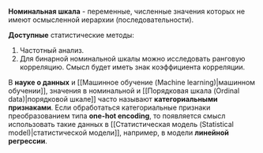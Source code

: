 **Номинальная шкала** - переменные, численные значения которых не имеют осмысленной иерархии (последовательности).

**Доступные** статистические методы:

1. Частотный анализ.
2. Для бинарной номинальной шкалы можно исследовать ранговую корреляцию. Смысл будет иметь знак коэффициента корреляции.

В **науке о данных** и [[Машинное обучение (Machine learning)|машинном обучении]], значения в номинальной и [[Порядковая шкала (Ordinal data)|порядковой шкале]] часто называют **категориальными признаками**. Если обработаться категориальные признаки преобразованием типа **one-hot encoding**, то появляется смысл использовать такие данных в [[Статистическая модель (Statistical model)|статистической модели]], например, в модели **линейной регрессии**.